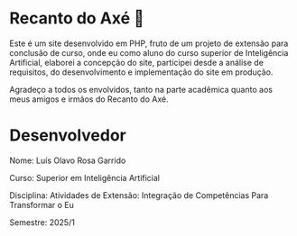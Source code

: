 # Recanto do Axé 📜

Este é um site desenvolvido em PHP, fruto de um projeto de extensão para conclusão de curso, onde eu como aluno do curso superior de Inteligência Artificial, elaborei a concepção do site, participei desde a análise de requisitos, do desenvolvimento e implementação do site em produção.

Agradeço a todos os envolvidos, tanto na parte acadêmica quanto aos meus amigos e irmãos do Recanto do Axé.

# Desenvolvedor

Nome: Luís Olavo Rosa Garrido

Curso: Superior em Inteligência Artificial

Disciplina: Atividades de Extensão: Integração de Competências Para Transformar o Eu

Semestre: 2025/1
